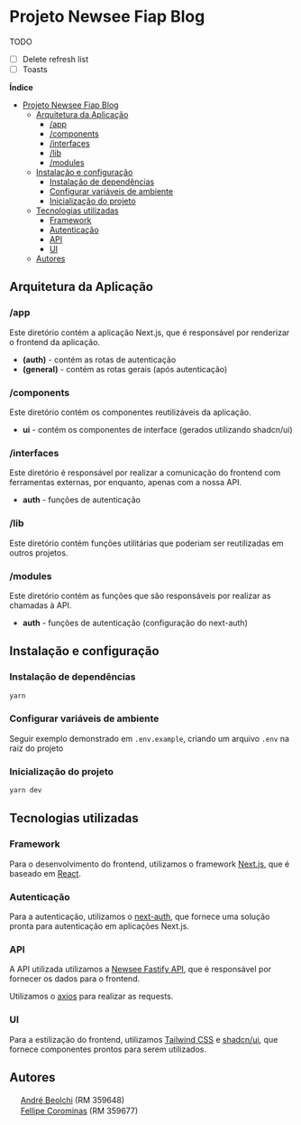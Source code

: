 # Projeto Newsee Fiap Blog

TODO
- [ ] Delete refresh list
- [ ] Toasts

**Índice**

- [Projeto Newsee Fiap Blog](#projeto-newsee-fiap-blog)
  - [Arquitetura da Aplicação](#arquitetura-da-aplicação)
    - [/app](#app)
    - [/components](#components)
    - [/interfaces](#interfaces)
    - [/lib](#lib)
    - [/modules](#modules)
  - [Instalação e configuração](#instalação-e-configuração)
    - [Instalação de dependências](#instalação-de-dependências)
    - [Configurar variáveis de ambiente](#configurar-variáveis-de-ambiente)
    - [Inicialização do projeto](#inicialização-do-projeto)
  - [Tecnologias utilizadas](#tecnologias-utilizadas)
    - [Framework](#framework)
    - [Autenticação](#autenticação)
    - [API](#api)
    - [UI](#ui)
  - [Autores](#autores)

## Arquitetura da Aplicação

### /app
Este diretório contém a aplicação Next.js, que é responsável por renderizar o frontend da aplicação.

- **(auth)** - contém as rotas de autenticação
- **(general)** - contém as rotas gerais (após autenticação)

### /components
Este diretório contém os componentes reutilizáveis da aplicação.

- **ui** - contém os componentes de interface (gerados utilizando shadcn/ui)

### /interfaces
Este diretório é responsável por realizar a comunicação do frontend com ferramentas externas, por enquanto, apenas com a nossa API.

- **auth** - funções de autenticação

### /lib
Este diretório contém funções utilitárias que poderiam ser reutilizadas em outros projetos.

### /modules
Este diretório contém as funções que são responsáveis por realizar as chamadas à API.

- **auth** - funções de autenticação (configuração do next-auth)

## Instalação e configuração

### Instalação de dependências

```bash
yarn
```

### Configurar variáveis de ambiente

Seguir exemplo demonstrado em `.env.example`, criando um arquivo `.env` na raiz do projeto

### Inicialização do projeto

```bash
yarn dev
```

## Tecnologias utilizadas

### Framework
Para o desenvolvimento do frontend, utilizamos o framework [Next.js](https://nextjs.org/), que é baseado em [React](https://reactjs.org/).

### Autenticação
Para a autenticação, utilizamos o [next-auth](https://next-auth.js.org/), que fornece uma solução pronta para autenticação em aplicações Next.js.

### API
A API utilizada utilizamos a [Newsee Fastify API](https://github.com/andrebeolchi/newsee-fastify-api), que é responsável por fornecer os dados para o frontend.

Utilizamos o [axios](https://axios-http.com/) para realizar as requests.

### UI
Para a estilização do frontend, utilizamos [Tailwind CSS](https://tailwindcss.com/) e [shadcn/ui](https://ui.shadcn.com/), que fornece componentes prontos para serem utilizados.

## Autores

<img src="https://avatars.githubusercontent.com/u/61586777" width="16" height="16"> [André Beolchi](https://github.com/andrebeolchi) (RM 359648)
<br><img src="https://avatars.githubusercontent.com/u/34667580" width="16" height="16"> [Fellipe Corominas](https://github.com/LeFelps) (RM 359677)

